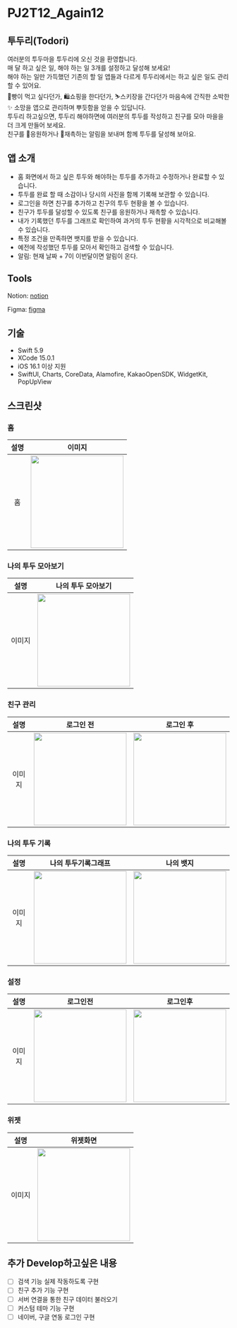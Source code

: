 # PJ2T12_Again12
## 투두리(Todori)
여러분의 투두마을 투두리에 오신 것을 환영합니다.<br/>
매 달 하고 싶은 일, 해야 하는 일 3개를 설정하고 달성해 보세요!<br/>
해야 하는 일만 가득했던 기존의 할 일 앱들과 다르게 투두리에서는 하고 싶은 일도 관리할 수 있어요.<br/>
🥐빵이 먹고 싶다던가, 🛍️쇼핑을 한다던가, ⛷️스키장을 간다던가 마음속에 간직한 소박한✨ 소망을 앱으로 관리하며 뿌듯함을 얻을 수 있답니다.<br/>
투두리 하고싶으면, 투두리 해야하면에 여러분의 투두를 작성하고 친구를 모아 마을을 더 크게 만들어 보세요.<br/>
친구를 🎉응원하거나 🚨재촉하는 알림을 보내며 함께 투두를 달성해 보아요.<br/>

## 앱 소개
- 홈 화면에서 하고 싶은 투두와 해야하는 투두를 추가하고 수정하거나 완료할 수 있습니다.
- 투두를 완료 할 때 소감이나 당시의 사진을 함께 기록해 보관할 수 있습니다.
- 로그인을 하면 친구를 추가하고 친구의 투두 현황을 볼 수 있습니다.
- 친구가 투두를 달성할 수 있도록 친구를 응원하거나 재촉할 수 있습니다.
- 내가 기록했던 투두를 그래프로 확인하여 과거의 투두 현황을 시각적으로 비교해볼 수 있습니다.
- 특정 조건을 만족하면 뱃지를 받을 수 있습니다.
- 예전에 작성했던 투두를 모아서 확인하고 검색할 수 있습니다.
- 알림: 현재 날짜 + 7이 이번달이면 알림이 온다.

## Tools
Notion: [notion](https://www.notion.so/d24b5b94fbf640519f1ca43439572182)

Figma: [figma](https://www.figma.com/files/team/1313739731422459548)


## 기술
- Swift 5.9
- XCode 15.0.1
- iOS 16.1 이상 지원
- SwiftUI, Charts, CoreData, Alamofire, KakaoOpenSDK, WidgetKit, PopUpView


## 스크린샷

### 홈
|설명|이미지|
|:-:|:-:|
|홈|<img src="https://github.com/APP-iOS3rd/PJ2T12_Again12/assets/102846055/4a884253-1d28-4a67-9d51-c712533886dc.PNG" width="210">|


### 나의 투두 모아보기
|설명|나의 투두 모아보기|
|:-:|:-:|
|이미지|<img src="https://github.com/APP-iOS3rd/PJ2T12_Again12/assets/102846055/57f3feba-098f-4d22-aeb4-64e3c5790175.PNG" width="210">|

### 친구 관리
|설명|로그인 전|로그인 후|
|:-:|:-:|:-:|
|이미지|<img src="https://github.com/APP-iOS3rd/PJ2T12_Again12/assets/102846055/1f924975-dff0-4bd5-a4a5-d40db5f12e9d.PNG" width="210">|<img src="https://github.com/APP-iOS3rd/PJ2T12_Again12/assets/102846055/415acdf9-13d5-43f2-91b3-f7c4fb811051.PNG" width="210">|

### 나의 투두 기록
|설명|나의 투두기록그래프|나의 뱃지|
|:-:|:-:|:-:|
|이미지|<img src="https://github.com/APP-iOS3rd/PJ2T12_Again12/assets/102846055/0650706a-d99b-4158-9c23-2f1a5d1fd303.PNG" width="210">|<img src="https://github.com/APP-iOS3rd/PJ2T12_Again12/assets/102846055/d1de7aae-b7be-4eb9-a0a8-460d4c3ab87f.PNG" width="210">|


### 설정
|설명|로그인전|로그인후|
|:-:|:-:|:-:|
|이미지|<img src="https://github.com/APP-iOS3rd/PJ2T12_Again12/assets/102846055/db87a72f-dc79-4575-bdee-6f6dec4e24c7.PNG" width="210">|<img src="https://github.com/APP-iOS3rd/PJ2T12_Again12/assets/102846055/792c9d79-adbf-4f76-bfa1-ad92d1fdc328.PNG" width="210">|

### 위젯
|설명|위젯화면|
|:-:|:-:|
|이미지|<img src="https://github.com/APP-iOS3rd/PJ2T12_Again12/assets/102846055/93409ff3-43a1-4358-ba1d-9bdc32ce5134.PNG" width="210">|

## 추가 Develop하고싶은 내용
- [ ] 검색 기능 실제 작동하도록 구현
- [ ] 친구 추가 기능 구현
- [ ] 서버 연결을 통한 친구 데이터 불러오기
- [ ] 커스텀 테마 기능 구현
- [ ] 네이버, 구글 연동 로그인 구현
